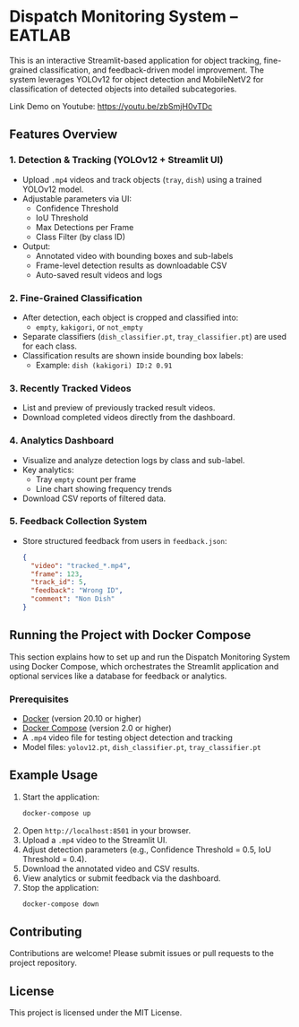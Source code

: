 # Dispatch Monitoring System – EATLAB

This is an interactive Streamlit-based application for object tracking, fine-grained classification, and feedback-driven model improvement. The system leverages YOLOv12 for object detection and MobileNetV2 for classification of detected objects into detailed subcategories.

Link Demo on Youtube: https://youtu.be/zbSmjH0vTDc

## Features Overview

### 1. Detection & Tracking (YOLOv12 + Streamlit UI)

- Upload `.mp4` videos and track objects (`tray`, `dish`) using a trained YOLOv12 model.
- Adjustable parameters via UI:
  - Confidence Threshold
  - IoU Threshold
  - Max Detections per Frame
  - Class Filter (by class ID)
- Output:
  - Annotated video with bounding boxes and sub-labels
  - Frame-level detection results as downloadable CSV
  - Auto-saved result videos and logs

### 2. Fine-Grained Classification

- After detection, each object is cropped and classified into:
  - `empty`, `kakigori`, or `not_empty`
- Separate classifiers (`dish_classifier.pt`, `tray_classifier.pt`) are used for each class.
- Classification results are shown inside bounding box labels:
  - Example: `dish (kakigori) ID:2 0.91`

### 3. Recently Tracked Videos

- List and preview of previously tracked result videos.
- Download completed videos directly from the dashboard.

### 4. Analytics Dashboard

- Visualize and analyze detection logs by class and sub-label.
- Key analytics:
  - Tray `empty` count per frame
  - Line chart showing frequency trends
- Download CSV reports of filtered data.

### 5. Feedback Collection System

- Store structured feedback from users in `feedback.json`:
  ```json
  {
    "video": "tracked_*.mp4",
    "frame": 123,
    "track_id": 5,
    "feedback": "Wrong ID",
    "comment": "Non Dish"
  }
  ```

## Running the Project with Docker Compose

This section explains how to set up and run the Dispatch Monitoring System using Docker Compose, which orchestrates the Streamlit application and optional services like a database for feedback or analytics.

### Prerequisites

- [Docker](https://docs.docker.com/get-docker/) (version 20.10 or higher)
- [Docker Compose](https://docs.docker.com/compose/install/) (version 2.0 or higher)
- A `.mp4` video file for testing object detection and tracking
- Model files: `yolov12.pt`, `dish_classifier.pt`, `tray_classifier.pt`

## Example Usage

1. Start the application:
   ```bash
   docker-compose up
   ```
2. Open `http://localhost:8501` in your browser.
3. Upload a `.mp4` video to the Streamlit UI.
4. Adjust detection parameters (e.g., Confidence Threshold = 0.5, IoU Threshold = 0.4).
5. Download the annotated video and CSV results.
6. View analytics or submit feedback via the dashboard.
7. Stop the application:
   ```bash
   docker-compose down
   ```

## Contributing

Contributions are welcome! Please submit issues or pull requests to the project repository.

## License

This project is licensed under the MIT License.
